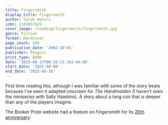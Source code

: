 ```yaml
---
title: Fingersmith
display_title: Fingersmith
author: Sarah Waters
isbn: 1101057025
cover_image: /reading/fingersmith/fingersmith.jpg
genre: Fiction
format: Hardcover
page_count: 596
publication_date: '2002-10-01'
publisher: Penguin
print_type: BOOK
date: '2025-08-17T08:20:13.342-04:00'
start_date: '2025-08-08'
end_date: '2025-08-16'
---
```


First time reading this, athough I was familiar with some of the story beats because I’ve seen it adapted onscreen for *The Handmaiden* (I haven’t seen the miniseries with Sally Hawkins). A story about a long con that is deeper than any of the players imagine.

The Booker Prize website had a feature on *Fingersmith* for its [20th anniversary](https://thebookerprizes.com/the-booker-library/features/fingersmith-at-20-inside-the-archive-with-sarah-waters).